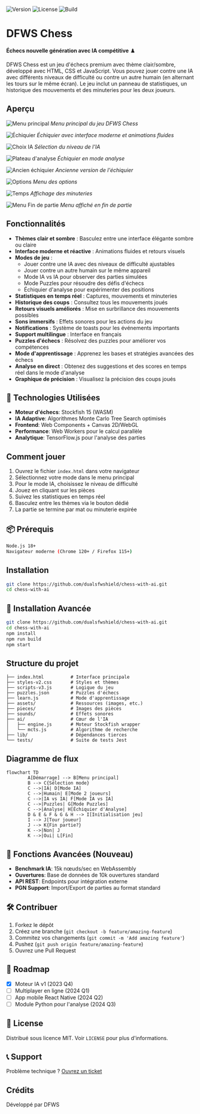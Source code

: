 ![Version](https://img.shields.io/badge/version-3.0-blue?style=for-the-badge)
![License](https://img.shields.io/badge/license-MIT-green?style=for-the-badge)
![Build](https://img.shields.io/badge/build-passing-brightgreen?style=for-the-badge)

# DFWS Chess

**Échecs nouvelle génération avec IA compétitive** ♟️

DFWS Chess est un jeu d'échecs premium avec thème clair/sombre, développé avec HTML, CSS et JavaScript. Vous pouvez jouer contre une IA avec différents niveaux de difficulté ou contre un autre humain (en alternant les tours sur le même écran). Le jeu inclut un panneau de statistiques, un historique des mouvements et des minuteries pour les deux joueurs.

## Aperçu

![Menu principal](assets/Mode-selection.jpeg)
*Menu principal du jeu DFWS Chess*

![Échiquier](assets/board.jpeg)
*Échiquier avec interface moderne et animations fluides*

![Choix IA](assets/AI-choice.jpeg)
*Sélection du niveau de l'IA*

![Plateau d'analyse](assets/Analisis-board.jpeg)
*Échiquier en mode analyse*

![Ancien échiquier](assets/board.jpeg)
*Ancienne version de l'échiquier*

![Options](assets/Options.jpeg)
*Menu des options*

![Temps](assets/Time.jpeg)
*Affichage des minuteries*

![Menu Fin de partie](assets/Win-lose-menu.jpeg)
*Menu affiché en fin de partie*

## Fonctionnalités

- **Thèmes clair et sombre** : Basculez entre une interface élégante sombre ou claire
- **Interface moderne et réactive** : Animations fluides et retours visuels
- **Modes de jeu** :
    - Jouer contre une IA avec des niveaux de difficulté ajustables
    - Jouer contre un autre humain sur le même appareil
    - Mode IA vs IA pour observer des parties simulées
    - Mode Puzzles pour résoudre des défis d'échecs
    - Échiquier d'analyse pour expérimenter des positions
- **Statistiques en temps réel** : Captures, mouvements et minuteries
- **Historique des coups** : Consultez tous les mouvements joués
- **Retours visuels améliorés** : Mise en surbrillance des mouvements possibles
- **Sons immersifs** : Effets sonores pour les actions du jeu
- **Notifications** : Système de toasts pour les événements importants
- **Support multilingue** : Interface en français
- **Puzzles d'échecs** : Résolvez des puzzles pour améliorer vos compétences
- **Mode d'apprentissage** : Apprenez les bases et stratégies avancées des échecs
- **Analyse en direct** : Obtenez des suggestions et des scores en temps réel dans le mode d'analyse
- **Graphique de précision** : Visualisez la précision des coups joués

## 🚀 Technologies Utilisées
- **Moteur d'échecs**: Stockfish 15 (WASM)
- **IA Adaptive**: Algorithmes Monte Carlo Tree Search optimisés
- **Frontend**: Web Components + Canvas 2D/WebGL
- **Performance**: Web Workers pour le calcul parallèle
- **Analytique**: TensorFlow.js pour l'analyse des parties

## Comment jouer

1. Ouvrez le fichier `index.html` dans votre navigateur
2. Sélectionnez votre mode dans le menu principal
3. Pour le mode IA, choisissez le niveau de difficulté
4. Jouez en cliquant sur les pièces
5. Suivez les statistiques en temps réel
6. Basculez entre les thèmes via le bouton dédié
7. La partie se termine par mat ou minuterie expirée

## 📦 Prérequis
```bash
Node.js 18+
Navigateur moderne (Chrome 120+ / Firefox 115+)
```

## Installation

```bash
git clone https://github.com/dualsfwshield/chess-with-ai.git
cd chess-with-ai
```

## 🔧 Installation Avancée
```bash
git clone https://github.com/dualsfwshield/chess-with-ai.git
cd chess-with-ai
npm install
npm run build
npm start
```

## Structure du projet
```
├── index.html          # Interface principale
├── styles-v2.css       # Styles et thèmes
├── scripts-v3.js       # Logique du jeu
├── puzzles.json        # Puzzles d'échecs
├── learn.js            # Mode d'apprentissage
├── assets/             # Ressources (images, etc.)
├── pieces/             # Images des pièces
├── sounds/             # Effets sonores
├── ai/                 # Cœur de l'IA
│   ├── engine.js       # Moteur Stockfish wrapper
│   └── mcts.js         # Algorithme de recherche
├── lib/                # Dépendances tierces
└── tests/              # Suite de tests Jest
```

## Diagramme de flux

```mermaid
flowchart TD
        A[Démarrage] --> B[Menu principal]
        B --> C{Sélection mode}
        C -->|IA| D[Mode IA]
        C -->|Humain| E[Mode 2 joueurs]
        C -->|IA vs IA| F[Mode IA vs IA]
        C -->|Puzzles| G[Mode Puzzles]
        C -->|Analyse| H[Échiquier d'Analyse]
        D & E & F & G & H --> I[Initialisation jeu]
        I --> J[Tour joueur]
        J --> K{Fin partie?}
        K -->|Non| J
        K -->|Oui| L[Fin]
```

## 🌟 Fonctions Avancées (Nouveau)
- **Benchmark IA**: 15k nœuds/sec en WebAssembly
- **Ouvertures**: Base de données de 10k ouvertures standard
- **API REST**: Endpoints pour intégration externe
- **PGN Support**: Import/Export de parties au format standard

## 🛠️ Contribuer
1. Forkez le dépôt
2. Créez une branche (`git checkout -b feature/amazing-feature`)
3. Commitez vos changements (`git commit -m 'Add amazing feature'`)
4. Pushez (`git push origin feature/amazing-feature`)
5. Ouvrez une Pull Request

## 📅 Roadmap
- [x] Moteur IA v1 (2023 Q4)
- [ ] Multiplayer en ligne (2024 Q1)
- [ ] App mobile React Native (2024 Q2)
- [ ] Module Python pour l'analyse (2024 Q3)

## 📜 License
Distribué sous licence MIT. Voir `LICENSE` pour plus d'informations.

## 📞 Support
Problème technique ? [Ouvrez un ticket](https://github.com/dualsfwshield/chess-with-ai/issues)

## Crédits
Développé par DFWS